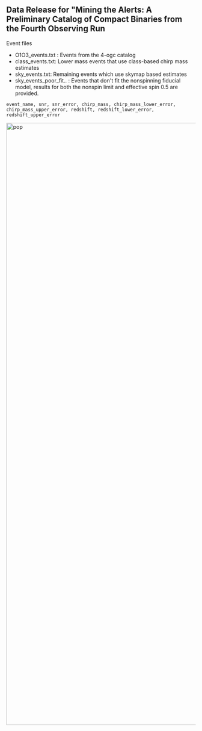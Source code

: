 ## Data Release for "Mining the Alerts: A Preliminary Catalog of Compact Binaries from the Fourth Observing Run

Event files
 * O1O3_events.txt : Events from the 4-ogc catalog
 * class_events.txt: Lower mass events that use class-based chirp mass estimates
 * sky_events.txt: Remaining events which use skymap based estimates
 * sky_events_poor_fit.. : Events that don't fit the nonspinning fiducial model, results for both the nonspin limit and effective spin 0.5 are provided. 
```
event_name, snr, snr_error, chirp_mass, chirp_mass_lower_error, chirp_mass_upper_error, redshift, redshift_lower_error, redshift_upper_error
```

<img width="1200" height="1600" alt="pop" src="https://github.com/user-attachments/assets/44392b58-f0a7-4967-9d7a-7b2d9b7d5d17" />
